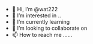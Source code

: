 - 👋 Hi, I’m @wat222 
- 👀 I’m interested in ..
- 🌱 I’m currently learning 
- 💞️ I’m looking to collaborate on 
- 📫 How to reach me ......

<!---
wat222/wat222 is a ✨ special ✨ repository because its `README.md` (this file) appears on your GitHub profile.
You can click the Preview link to take a look at your changes.
--->
